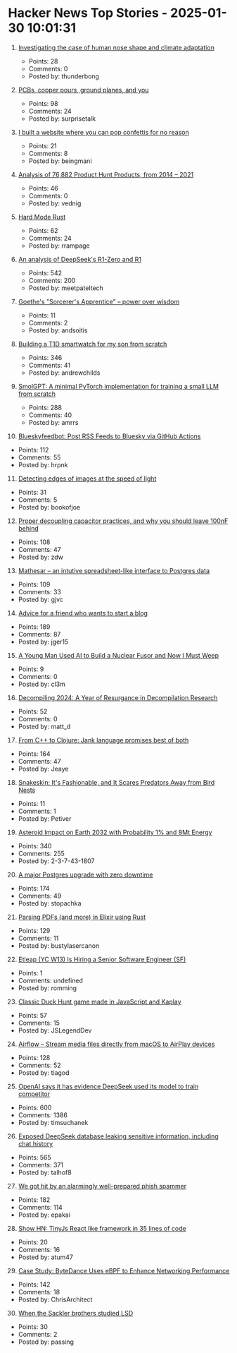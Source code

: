 # Hacker News Top Stories - 2025-01-30 10:01:31

1. [Investigating the case of human nose shape and climate adaptation](https://journals.plos.org/plosgenetics/article?id=10.1371/journal.pgen.1006616)
   - Points: 28
   - Comments: 0
   - Posted by: thunderbong

2. [PCBs, copper pours, ground planes, and you](https://lcamtuf.substack.com/p/pcbs-ground-planes-and-you)
   - Points: 98
   - Comments: 24
   - Posted by: surprisetalk

3. [I built a website where you can pop confettis for no reason](https://poptheconfetti.website)
   - Points: 21
   - Comments: 8
   - Posted by: beingmani

4. [Analysis of 76,882 Product Hunt Products, from 2014 – 2021](https://components.one/posts/gamer-and-nihilist-product-hunt)
   - Points: 46
   - Comments: 0
   - Posted by: vednig

5. [Hard Mode Rust](https://matklad.github.io/2022/10/06/hard-mode-rust.html)
   - Points: 62
   - Comments: 24
   - Posted by: rrampage

6. [An analysis of DeepSeek's R1-Zero and R1](https://arcprize.org/blog/r1-zero-r1-results-analysis)
   - Points: 542
   - Comments: 200
   - Posted by: meetpateltech

7. [Goethe's "Sorcerer's Apprentice" – power over wisdom](https://wilderutopia.com/performance/literary/goethes-sorcerers-apprentice-power-over-wisdom/)
   - Points: 11
   - Comments: 2
   - Posted by: andsoitis

8. [Building a T1D smartwatch for my son from scratch](https://andrewchilds.com/posts/building-a-t1d-smartwatch-from-scratch)
   - Points: 346
   - Comments: 41
   - Posted by: andrewchilds

9. [SmolGPT: A minimal PyTorch implementation for training a small LLM from scratch](https://github.com/Om-Alve/smolGPT)
   - Points: 288
   - Comments: 40
   - Posted by: amrrs

10. [Blueskyfeedbot: Post RSS Feeds to Bluesky via GitHub Actions](https://github.com/marketplace/actions/feed-to-bluesky)
   - Points: 112
   - Comments: 55
   - Posted by: hrpnk

11. [Detecting edges of images at the speed of light](https://phys.org/news/2025-01-edges-images.html)
   - Points: 31
   - Comments: 5
   - Posted by: bookofjoe

12. [Proper decoupling capacitor practices, and why you should leave 100nF behind](https://codeinsecurity.wordpress.com/2025/01/25/proper-decoupling-practices-and-why-you-should-leave-100nf-behind/)
   - Points: 108
   - Comments: 47
   - Posted by: zdw

13. [Mathesar – an intutive spreadsheet-like interface to Postgres data](https://github.com/mathesar-foundation/mathesar)
   - Points: 109
   - Comments: 33
   - Posted by: gjvc

14. [Advice for a friend who wants to start a blog](https://www.henrikkarlsson.xyz/p/start-a-blog)
   - Points: 189
   - Comments: 87
   - Posted by: jger15

15. [A Young Man Used AI to Build a Nuclear Fusor and Now I Must Weep](https://www.corememory.com/p/a-young-man-used-ai-to-build-a-nuclear)
   - Points: 9
   - Comments: 0
   - Posted by: cl3m

16. [Decompiling 2024: A Year of Resurgance in Decompilation Research](https://mahaloz.re/dec-progress-2024)
   - Points: 52
   - Comments: 0
   - Posted by: matt_d

17. [From C++ to Clojure: Jank language promises best of both](https://thenewstack.io/from-c-to-clojure-new-language-promises-best-of-both/)
   - Points: 164
   - Comments: 47
   - Posted by: Jeaye

18. [Snakeskin: It's Fashionable, and It Scares Predators Away from Bird Nests](https://www.nytimes.com/2025/01/25/science/snakeskin-birds-nests.html)
   - Points: 11
   - Comments: 1
   - Posted by: Petiver

19. [Asteroid Impact on Earth 2032 with Probability 1% and 8Mt Energy](https://cneos.jpl.nasa.gov/sentry/details.html#?des=2024%20YR4)
   - Points: 340
   - Comments: 255
   - Posted by: 2-3-7-43-1807

20. [A major Postgres upgrade with zero downtime](https://www.instantdb.com/essays/pg_upgrade)
   - Points: 174
   - Comments: 49
   - Posted by: stopachka

21. [Parsing PDFs (and more) in Elixir using Rust](https://www.chriis.dev/opinion/parsing-pdfs-in-elixir-using-rust)
   - Points: 129
   - Comments: 11
   - Posted by: bustylasercanon

22. [Etleap (YC W13) Is Hiring a Senior Software Engineer (SF)](undefined)
   - Points: 1
   - Comments: undefined
   - Posted by: romming

23. [Classic Duck Hunt game made in JavaScript and Kaplay](https://jslegend.itch.io/duck-hunter)
   - Points: 57
   - Comments: 15
   - Posted by: JSLegendDev

24. [Airflow – Stream media files directly from macOS to AirPlay devices](https://airflow.app/)
   - Points: 128
   - Comments: 52
   - Posted by: tiagod

25. [OpenAI says it has evidence DeepSeek used its model to train competitor](https://www.ft.com/content/a0dfedd1-5255-4fa9-8ccc-1fe01de87ea6)
   - Points: 600
   - Comments: 1386
   - Posted by: timsuchanek

26. [Exposed DeepSeek database leaking sensitive information, including chat history](https://www.wiz.io/blog/wiz-research-uncovers-exposed-deepseek-database-leak)
   - Points: 565
   - Comments: 371
   - Posted by: talhof8

27. [We got hit by an alarmingly well-prepared phish spammer](https://utcc.utoronto.ca/~cks/space/blog/spam/WellPreparedPhishSpammer)
   - Points: 182
   - Comments: 114
   - Posted by: epakai

28. [Show HN: TinyJs React like framework in 35 lines of code](undefined)
   - Points: 20
   - Comments: 16
   - Posted by: atum47

29. [Case Study: ByteDance Uses eBPF to Enhance Networking Performance](https://ebpf.foundation/case-study-bytedance-uses-ebpf-to-enhance-networking-performance/)
   - Points: 142
   - Comments: 18
   - Posted by: ChrisArchitect

30. [When the Sackler brothers studied LSD](https://resobscura.substack.com/p/when-the-sackler-brothers-studied)
   - Points: 30
   - Comments: 2
   - Posted by: passing

